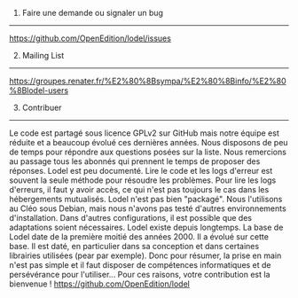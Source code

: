 1.  Faire une demande ou signaler un bug
----------------------------------------

<https://github.com/OpenEdition/lodel/issues>

2.  Mailing List
----------------

<https://groupes.renater.fr/%E2%80%8Bsympa/%E2%80%8Binfo/%E2%80%8Blodel-users>

3. Contribuer
-------------

Le code est partagé sous licence GPLv2 sur GitHub mais notre équipe est réduite et a beaucoup évolué ces dernières années.
Nous disposons de peu de temps pour répondre aux questions posées sur la liste.
Nous remercions au passage tous les abonnés qui prennent le temps de proposer des réponses.
Lodel est peu documenté. Lire le code et les logs d'erreur est souvent la seule méthode pour résoudre les problèmes.
Pour lire les logs d'erreurs, il faut y avoir accès, ce qui n'est pas toujours le cas dans les hébergements mutualisés.
Lodel n'est pas bien "packagé".
Nous l'utilisons au Cléo sous Debian, mais nous n'avons pas testé d'autres environnements d'installation.
Dans d'autres configurations, il est possible que des adaptations soient nécessaires. Lodel existe depuis longtemps.
La base de Lodel date de la première moitié des années 2000. Il a évolué sur cette base.
Il est daté, en particulier dans sa conception et dans certaines librairies utilisées (pear par exemple).
Donc pour résumer, la prise en main n'est pas simple et il faut disposer de compétences informatiques et de persévérance pour l'utiliser...
Pour ces raisons, votre contribution est la bienvenue ! <https://github.com/OpenEdition/lodel>
